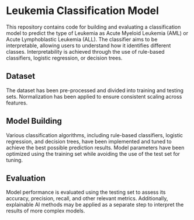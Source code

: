 # Leukemia Classification Model

This repository contains code for building and evaluating a classification model to predict the type of Leukemia as Acute Myeloid Leukemia (AML) or Acute Lymphoblastic Leukemia (ALL). 
The classifier aims to be interpretable, allowing users to understand how it identifies different classes. Interpretability is achieved through the use of rule-based classifiers, logistic regression, or decision trees.

## Dataset
The dataset has been pre-processed and divided into training and testing sets. Normalization has been applied to ensure consistent scaling across features.

## Model Building
Various classification algorithms, including rule-based classifiers, logistic regression, and decision trees, have been implemented and tuned to achieve the best possible prediction results. Model parameters have been optimized using the training set while avoiding the use of the test set for tuning.

## Evaluation
Model performance is evaluated using the testing set to assess its accuracy, precision, recall, and other relevant metrics. Additionally, explainable AI methods may be applied as a separate step to interpret the results of more complex models.
